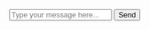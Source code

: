 <!DOCTYPE html>
<html lang="en">
<head>
    <meta charset="UTF-8">
    <meta name="viewport" content="width=device-width, initial-scale=1.0">
    <title>Chatbot Interface</title>
    <link rel="stylesheet" href="style.css">
</head>
<body>

<div class="chat-container">
    <div id="chat-messages" class="chat-messages">
        <!-- Chat messages will be displayed here -->
    </div>
    <form id="chat-form" class="chat-form">
        <input type="text" id="chat-input" class="chat-input" placeholder="Type your message here..." required>
        <button type="submit" class="send-button">Send</button>
    </form>
</div>

<script src="script.js"></script>
</body>
</html>

